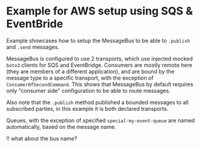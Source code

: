 # Example for AWS setup using SQS & EventBride

Example showcases how to setup the MessageBus to be able to `.publish` and `.send` messages.

MessageBus is configured to use 2 transports, which use injected mocked `boto3` clients for SQS and EventBridge. Consumers are mostly remote here (they are members of a different application), and are
bound by the message type to a specific transport, with the exception of `ConsumerOfSecondCommand`. This shows that MessageBus by default requires only "consumer side" configuration to be able to route messages.

Also note that the `.publish` method published a bounded messages to all subscribed parties, in this example it is both declared transports.

Queues, with the exception of specified `special-my-event-queue` are named automatically, based on the message name.

!! what about the bus name?
